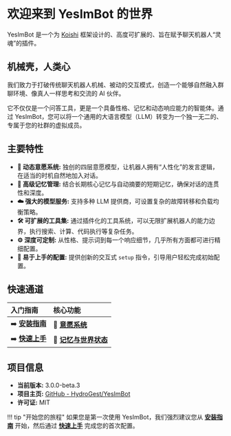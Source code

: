 # 欢迎来到 YesImBot 的世界

YesImBot 是一个为 [Koishi](https://koishi.chat/) 框架设计的、高度可扩展的、旨在赋予聊天机器人“灵魂”的插件。

## 机械壳，人类心

我们致力于打破传统聊天机器人机械、被动的交互模式，创造一个能够自然融入群聊环境、像真人一样思考和交流的 AI 伙伴。

它不仅仅是一个问答工具，更是一个具备性格、记忆和动态响应能力的智能体。通过 YesImBot，您可以将一个通用的大语言模型（LLM）转变为一个独一无二的、专属于您的社群的虚拟成员。

## 主要特性

-   **🤖 动态意愿系统:** 独创的四层意愿模型，让机器人拥有“人性化”的发言逻辑，在适当的时机自然地加入对话。
-   **🧠 高级记忆管理:** 结合长期核心记忆与自动摘要的短期记忆，确保对话的连贯性和深度。
-   **☁️ 强大的模型服务:** 支持多种 LLM 提供商，可设置复杂的故障转移和负载均衡策略。
-   **🛠️ 可扩展的工具集:** 通过插件化的工具系统，可以无限扩展机器人的能力边界，执行搜索、计算、代码执行等复杂任务。
-   **⚙️ 深度可定制:** 从性格、提示词到每一个响应细节，几乎所有方面都可进行精细配置。
-   **🚀 易于上手的配置:** 提供创新的交互式 `setup` 指令，引导用户轻松完成初始配置。

## 快速通道

| 入门指南 | 核心功能 |
| :--- | :--- |
| ➡️ **[安装指南](getting-started/installation.md)** | 🧠 **[意愿系统](concepts/willingness-system.md)** |
| ➡️ **[快速上手](getting-started/quick-start.md)** | 💾 **[记忆与世界状态](concepts/memory-system.md)** |

## 项目信息

-   **当前版本:** 3.0.0-beta.3
-   **项目主页:** [GitHub - HydroGest/YesImBot](https://github.com/HydroGest/YesImBot)
-   **许可证:** MIT

!!! tip "开始您的旅程"
    如果您是第一次使用 YesImBot，我们强烈建议您从 **[安装指南](getting-started/installation.md)** 开始，然后通过 **[快速上手](getting-started/quick-start.md)** 完成您的首次配置。
